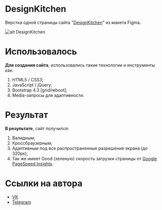 ﻿# DesignKitchen
Верстка одной страницы сайта "[DesignKitchen](https://rust4mchik.github.io/DesignKitchen/)" из макета Figma.

![alt DesignKitchen](https://sun9-28.userapi.com/c856128/v856128835/106607/mGl_J0pYBBM.jpg)

# Использовалось
**Для создания сайта**, использовались такие технологии и инструменты как:
1. HTML5 / CSS3;
2. JavaScript / jQuery;
3. Bootstrap 4.3 [grid/reboot];
4. Media-запросы для адаптивности.

# Результат
**В результате**, сайт получился:
1. Валидным;
2. Кроссбраузерным;
3. Адаптивным под все распространенные разрешения экрана (до 320px);
4. Так же имеет Good (зеленую) скорость загрузки страницы от [Google PageSpeed Insights](https://developers.google.com/speed/pagespeed/insights/).

# Ссылки на автора
- [VK](https://vk.com/rustam4ikru)
- [Telegram](t.me/rust4mchik)